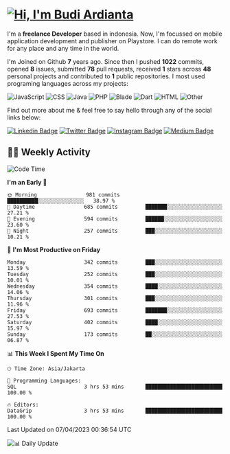 # [![Hi, I'm Budi Ardianta](https://readme-typing-svg.herokuapp.com?size=24&vCenter=true&lines=%F0%9F%91%8B+Hi%2C+I'm+Budi+Ardianta+;%F0%9F%92%BB+Android+And+Web+Developer+)](https://git.io/typing-svg)

I'm a **freelance Developer** based in indonesia. Now, I'm focussed on mobile application development and publisher on Playstore. I can do remote work for any place and any time in the world.

I'm Joined on Github **7** years ago. Since then I pushed **1022** commits, opened **8** issues, submitted **78** pull requests, received **1** stars across **48** personal projects and contributed to **1** public repositories.
I most used programing languages across my projects:

![JavaScript](https://img.shields.io/badge/-JavaScript-%23f1e05a?style=flat&logo=JavaScript&logoColor=white)
![CSS](https://img.shields.io/badge/-CSS-%23563d7c?style=flat&logo=CSS&logoColor=white)
![Java](https://img.shields.io/badge/-Java-%23b07219?style=flat&logo=Java&logoColor=white)
![PHP](https://img.shields.io/badge/-PHP-%234F5D95?style=flat&logo=PHP&logoColor=white)
![Blade](https://img.shields.io/badge/-Blade-%23f7523f?style=flat&logo=Blade&logoColor=white)
![Dart](https://img.shields.io/badge/-Dart-%2300B4AB?style=flat&logo=Dart&logoColor=white)
![HTML](https://img.shields.io/badge/-HTML-%23e34c26?style=flat&logo=HTML&logoColor=white)
![Other](https://img.shields.io/badge/-Other-%23ededed?style=flat&logo=Other&logoColor=white)

Find out more about me & feel free to say hello through any of the social links below:

[![Linkedin Badge](https://img.shields.io/badge/-budiardianata-blue?style=flat&logo=Linkedin&logoColor=white&link=https://www.linkedin.com/in/budiardianata/)](https://www.linkedin.com/in/budiardianata/)
[![Twitter Badge](https://img.shields.io/badge/-budiardianata-%231DA1F2.svg?style=flat&logo=twitter&logoColor=white&link=https://www.twitter.com/budiardianata)](https://www.linkedin.com/in/budiardianata/)
[![Instagram Badge](https://img.shields.io/badge/-budiardianata-purple?style=flat&logo=instagram&logoColor=white&link=https://instagram.com/budiardianata/)](https://instagram.com/budiardianata)
[![Medium Badge](https://img.shields.io/badge/-@budiardianata-%2312100E.svg?style=flat&logo=Medium&logoColor=white&link=https://medium.com/@budiardianata/)](https://medium.com/@budiardianata)

## 👨‍💻 Weekly Activity
<!--START_SECTION:waka-->
![Code Time](http://img.shields.io/badge/Code%20Time-1%2C641%20hrs%2012%20mins-blue)

**I'm an Early 🐤** 

```text
🌞 Morning                981 commits         ██████████░░░░░░░░░░░░░░░   38.97 % 
🌆 Daytime                685 commits         ███████░░░░░░░░░░░░░░░░░░   27.21 % 
🌃 Evening                594 commits         ██████░░░░░░░░░░░░░░░░░░░   23.60 % 
🌙 Night                  257 commits         ███░░░░░░░░░░░░░░░░░░░░░░   10.21 % 
```
📅 **I'm Most Productive on Friday** 

```text
Monday                   342 commits         ███░░░░░░░░░░░░░░░░░░░░░░   13.59 % 
Tuesday                  252 commits         ███░░░░░░░░░░░░░░░░░░░░░░   10.01 % 
Wednesday                354 commits         ████░░░░░░░░░░░░░░░░░░░░░   14.06 % 
Thursday                 301 commits         ███░░░░░░░░░░░░░░░░░░░░░░   11.96 % 
Friday                   693 commits         ███████░░░░░░░░░░░░░░░░░░   27.53 % 
Saturday                 402 commits         ████░░░░░░░░░░░░░░░░░░░░░   15.97 % 
Sunday                   173 commits         ██░░░░░░░░░░░░░░░░░░░░░░░   06.87 % 
```


📊 **This Week I Spent My Time On** 

```text
🕑︎ Time Zone: Asia/Jakarta

💬 Programming Languages: 
SQL                      3 hrs 53 mins       █████████████████████████   100.00 % 

🔥 Editors: 
DataGrip                 3 hrs 53 mins       █████████████████████████   100.00 % 
```


 Last Updated on 07/04/2023 00:36:54 UTC
<!--END_SECTION:waka-->

![📊 Daily Update](https://github.com/budiardianata/budiardianata/actions/workflows/update-activity.yml/badge.svg)
